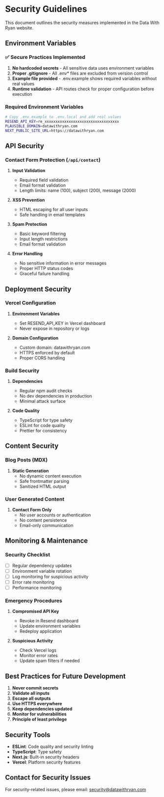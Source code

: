 # Security Guidelines

This document outlines the security measures implemented in the Data With Ryan website.

## Environment Variables

### ✅ Secure Practices Implemented

1. **No hardcoded secrets** - All sensitive data uses environment variables
2. **Proper .gitignore** - All .env\* files are excluded from version control
3. **Example file provided** - .env.example shows required variables without real values
4. **Runtime validation** - API routes check for proper configuration before execution

### Required Environment Variables

```bash
# Copy .env.example to .env.local and add real values
RESEND_API_KEY=re_xxxxxxxxxxxxxxxxxxxxxxxxxxxxxxxxxx
PLAUSIBLE_DOMAIN=datawithryan.com
NEXT_PUBLIC_SITE_URL=https://datawithryan.com
```

## API Security

### Contact Form Protection (`/api/contact`)

1. **Input Validation**

   - Required field validation
   - Email format validation
   - Length limits: name (100), subject (200), message (2000)

2. **XSS Prevention**

   - HTML escaping for all user inputs
   - Safe handling in email templates

3. **Spam Protection**

   - Basic keyword filtering
   - Input length restrictions
   - Email format validation

4. **Error Handling**
   - No sensitive information in error messages
   - Proper HTTP status codes
   - Graceful failure handling

## Deployment Security

### Vercel Configuration

1. **Environment Variables**

   - Set RESEND_API_KEY in Vercel dashboard
   - Never expose in repository or logs

2. **Domain Configuration**
   - Custom domain: datawithryan.com
   - HTTPS enforced by default
   - Proper CORS handling

### Build Security

1. **Dependencies**

   - Regular npm audit checks
   - No dev dependencies in production
   - Minimal attack surface

2. **Code Quality**
   - TypeScript for type safety
   - ESLint for code quality
   - Prettier for consistency

## Content Security

### Blog Posts (MDX)

1. **Static Generation**
   - No dynamic content execution
   - Safe frontmatter parsing
   - Sanitized HTML output

### User Generated Content

1. **Contact Form Only**
   - No user accounts or authentication
   - No content persistence
   - Email-only communication

## Monitoring & Maintenance

### Security Checklist

- [ ] Regular dependency updates
- [ ] Environment variable rotation
- [ ] Log monitoring for suspicious activity
- [ ] Error rate monitoring
- [ ] Performance monitoring

### Emergency Procedures

1. **Compromised API Key**

   - Revoke in Resend dashboard
   - Update environment variables
   - Redeploy application

2. **Suspicious Activity**
   - Check Vercel logs
   - Monitor error rates
   - Update spam filters if needed

## Best Practices for Future Development

1. **Never commit secrets**
2. **Validate all inputs**
3. **Escape all outputs**
4. **Use HTTPS everywhere**
5. **Keep dependencies updated**
6. **Monitor for vulnerabilities**
7. **Principle of least privilege**

## Security Tools

- **ESLint**: Code quality and security linting
- **TypeScript**: Type safety
- **Next.js**: Built-in security headers
- **Vercel**: Platform security features

## Contact for Security Issues

For security-related issues, please email: security@datawithryan.com
